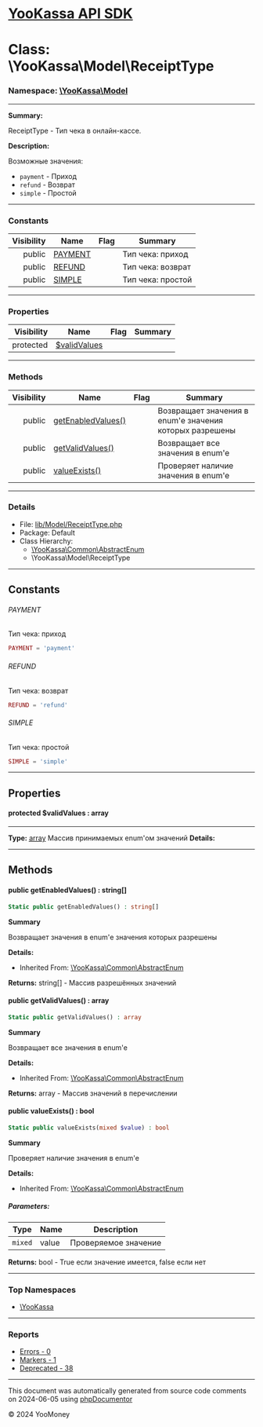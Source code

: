 # [YooKassa API SDK](../home.md)

# Class: \YooKassa\Model\ReceiptType
### Namespace: [\YooKassa\Model](../namespaces/yookassa-model.md)
---
**Summary:**

ReceiptType - Тип чека в онлайн-кассе.

**Description:**

Возможные значения:
- `payment` - Приход
- `refund` - Возврат
- `simple` - Простой

---
### Constants
| Visibility | Name | Flag | Summary |
| ----------:| ---- | ---- | ------- |
| public | [PAYMENT](../classes/YooKassa-Model-ReceiptType.md#constant_PAYMENT) |  | Тип чека: приход |
| public | [REFUND](../classes/YooKassa-Model-ReceiptType.md#constant_REFUND) |  | Тип чека: возврат |
| public | [SIMPLE](../classes/YooKassa-Model-ReceiptType.md#constant_SIMPLE) |  | Тип чека: простой |

---
### Properties
| Visibility | Name | Flag | Summary |
| ----------:| ---- | ---- | ------- |
| protected | [$validValues](../classes/YooKassa-Model-ReceiptType.md#property_validValues) |  |  |

---
### Methods
| Visibility | Name | Flag | Summary |
| ----------:| ---- | ---- | ------- |
| public | [getEnabledValues()](../classes/YooKassa-Common-AbstractEnum.md#method_getEnabledValues) |  | Возвращает значения в enum'е значения которых разрешены |
| public | [getValidValues()](../classes/YooKassa-Common-AbstractEnum.md#method_getValidValues) |  | Возвращает все значения в enum'e |
| public | [valueExists()](../classes/YooKassa-Common-AbstractEnum.md#method_valueExists) |  | Проверяет наличие значения в enum'e |

---
### Details
* File: [lib/Model/ReceiptType.php](../../lib/Model/ReceiptType.php)
* Package: Default
* Class Hierarchy: 
  * [\YooKassa\Common\AbstractEnum](../classes/YooKassa-Common-AbstractEnum.md)
  * \YooKassa\Model\ReceiptType

---
## Constants
<a name="constant_PAYMENT" class="anchor"></a>
###### PAYMENT
Тип чека: приход

```php
PAYMENT = 'payment'
```


<a name="constant_REFUND" class="anchor"></a>
###### REFUND
Тип чека: возврат

```php
REFUND = 'refund'
```


<a name="constant_SIMPLE" class="anchor"></a>
###### SIMPLE
Тип чека: простой

```php
SIMPLE = 'simple'
```



---
## Properties
<a name="property_validValues"></a>
#### protected $validValues : array
---
**Type:** <a href="../array"><abbr title="array">array</abbr></a>
Массив принимаемых enum&#039;ом значений
**Details:**



---
## Methods
<a name="method_getEnabledValues" class="anchor"></a>
#### public getEnabledValues() : string[]

```php
Static public getEnabledValues() : string[]
```

**Summary**

Возвращает значения в enum'е значения которых разрешены

**Details:**
* Inherited From: [\YooKassa\Common\AbstractEnum](../classes/YooKassa-Common-AbstractEnum.md)

**Returns:** string[] - Массив разрешённых значений


<a name="method_getValidValues" class="anchor"></a>
#### public getValidValues() : array

```php
Static public getValidValues() : array
```

**Summary**

Возвращает все значения в enum'e

**Details:**
* Inherited From: [\YooKassa\Common\AbstractEnum](../classes/YooKassa-Common-AbstractEnum.md)

**Returns:** array - Массив значений в перечислении


<a name="method_valueExists" class="anchor"></a>
#### public valueExists() : bool

```php
Static public valueExists(mixed $value) : bool
```

**Summary**

Проверяет наличие значения в enum'e

**Details:**
* Inherited From: [\YooKassa\Common\AbstractEnum](../classes/YooKassa-Common-AbstractEnum.md)

##### Parameters:
| Type | Name | Description |
| ---- | ---- | ----------- |
| <code lang="php">mixed</code> | value  | Проверяемое значение |

**Returns:** bool - True если значение имеется, false если нет



---

### Top Namespaces

* [\YooKassa](../namespaces/yookassa.md)

---

### Reports
* [Errors - 0](../reports/errors.md)
* [Markers - 1](../reports/markers.md)
* [Deprecated - 38](../reports/deprecated.md)

---

This document was automatically generated from source code comments on 2024-06-05 using [phpDocumentor](http://www.phpdoc.org/)

&copy; 2024 YooMoney